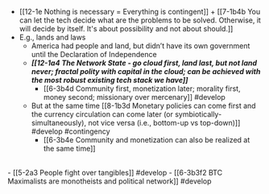 
- [[12-1e Nothing is necessary = Everything is contingent]] + [[7-1b4b You can let the tech decide what are the problems to be solved. Otherwise, it will decide by itself. It's about possibility and not about should.]]
- E.g., lands and laws
  - America had people and land, but didn’t have its own government until the Declaration of Independence
  - ***[[12-1a4 The Network State - go cloud first, land last, but not land never; fractal polity with capital in the cloud; can be achieved with the most robust existing tech stack we have]]***
    - [[6-3b4d Community first, monetization later; morality first, money second; missionary over mercenary]] #develop 
  - But at the same time [[8-1b3d Monetary policies can come first and the currency circulation can come later (or symbiotically-simultaneously), not vice versa (i.e., bottom-up vs top-down)]] #develop #contingency 
    - [[6-3b4e Community and monetization can also be realized at the same time]]
<br>
- [[5-2a3 People fight over tangibles]] #develop
  - [[6-3b3f2 BTC Maximalists are monotheists and political network]] #develop
